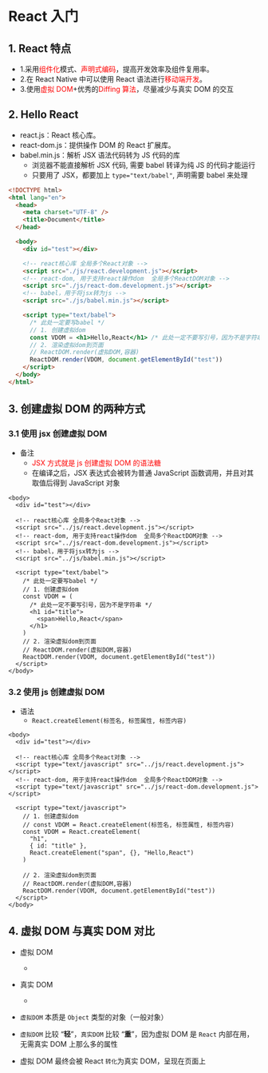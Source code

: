 # React 入门

## 1. React 特点

- 1.采用<span style="color: red">组件化</span>模式、<span style="color: red">声明式编码</span>，提高开发效率及组件复用率。
- 2.在 React Native 中可以使用 React 语法进行<span style="color: red">移动端开发</span>。
- 3.使用<span style="color: red">虚拟 DOM</span>+优秀的<span style="color: red">Diffing 算法</span>，尽量减少与真实 DOM 的交互

## 2. Hello React

- react.js：React 核心库。
- react-dom.js：提供操作 DOM 的 React 扩展库。
- babel.min.js：解析 JSX 语法代码转为 JS 代码的库
  - 浏览器不能直接解析 JSX 代码, 需要 babel 转译为纯 JS 的代码才能运行
  - 只要用了 JSX，都要加上 `type="text/babel"`, 声明需要 babel 来处理

```html
<!DOCTYPE html>
<html lang="en">
  <head>
    <meta charset="UTF-8" />
    <title>Document</title>
  </head>

  <body>
    <div id="test"></div>

    <!-- react核心库 全局多个React对象 -->
    <script src="./js/react.development.js"></script>
    <!-- react-dom, 用于支持react操作dom  全局多个ReactDOM对象 -->
    <script src="./js/react-dom.development.js"></script>
    <!-- babel，用于将jsx转为js -->
    <script src="./js/babel.min.js"></script>

    <script type="text/babel">
      /* 此处一定要写babel */
      // 1. 创建虚拟dom
      const VDOM = <h1>Hello,React</h1> /* 此处一定不要写引号，因为不是字符串 */
      // 2. 渲染虚拟dom到页面
      // ReactDOM.render(虚拟DOM,容器)
      ReactDOM.render(VDOM, document.getElementById("test"))
    </script>
  </body>
</html>
```

## 3. 创建虚拟 DOM 的两种方式

### 3.1 使用 jsx 创建虚拟 DOM

- 备注
  - <span style="color:red">JSX 方式就是 js 创建虚拟 DOM 的语法糖</span>
  - 在编译之后，JSX 表达式会被转为普通 JavaScript 函数调用，并且对其取值后得到 JavaScript 对象

```html{14-19}
<body>
  <div id="test"></div>

  <!-- react核心库 全局多个React对象 -->
  <script src="../js/react.development.js"></script>
  <!-- react-dom, 用于支持react操作dom  全局多个ReactDOM对象 -->
  <script src="../js/react-dom.development.js"></script>
  <!-- babel，用于将jsx转为js -->
  <script src="../js/babel.min.js"></script>

  <script type="text/babel">
    /* 此处一定要写babel */
    // 1. 创建虚拟dom
    const VDOM = (
      /* 此处一定不要写引号，因为不是字符串 */
      <h1 id="title">
        <span>Hello,React</span>
      </h1>
    )
    // 2. 渲染虚拟dom到页面
    // ReactDOM.render(虚拟DOM,容器)
    ReactDOM.render(VDOM, document.getElementById("test"))
  </script>
</body>
```

### 3.2 使用 js 创建虚拟 DOM

- 语法
  - `React.createElement(标签名, 标签属性, 标签内容)`

```html{12-16}
<body>
  <div id="test"></div>

  <!-- react核心库 全局多个React对象 -->
  <script type="text/javascript" src="../js/react.development.js"></script>
  <!-- react-dom, 用于支持react操作dom  全局多个ReactDOM对象 -->
  <script type="text/javascript" src="../js/react-dom.development.js"></script>

  <script type="text/javascript">
    // 1. 创建虚拟dom
    // const VDOM = React.createElement(标签名, 标签属性, 标签内容)
    const VDOM = React.createElement(
      "h1",
      { id: "title" },
      React.createElement("span", {}, "Hello,React")
    )

    // 2. 渲染虚拟dom到页面
    // ReactDOM.render(虚拟DOM,容器)
    ReactDOM.render(VDOM, document.getElementById("test"))
  </script>
</body>
```

## 4. 虚拟 DOM 与真实 DOM 对比

- 虚拟 DOM
  - <img :src="$withBase('/React/01.png')">
- 真实 DOM

  - <img :src="$withBase('/React/02.png')">

- `虚拟DOM` 本质是 `Object` 类型的对象（一般对象）
- `虚拟DOM` 比较 “**轻**”，`真实DOM` 比较 “**重**”，因为虚拟 DOM 是 `React` 内部在用，无需真实 DOM 上那么多的属性
- 虚拟 DOM 最终会被 React `转化`为真实 DOM，呈现在页面上
